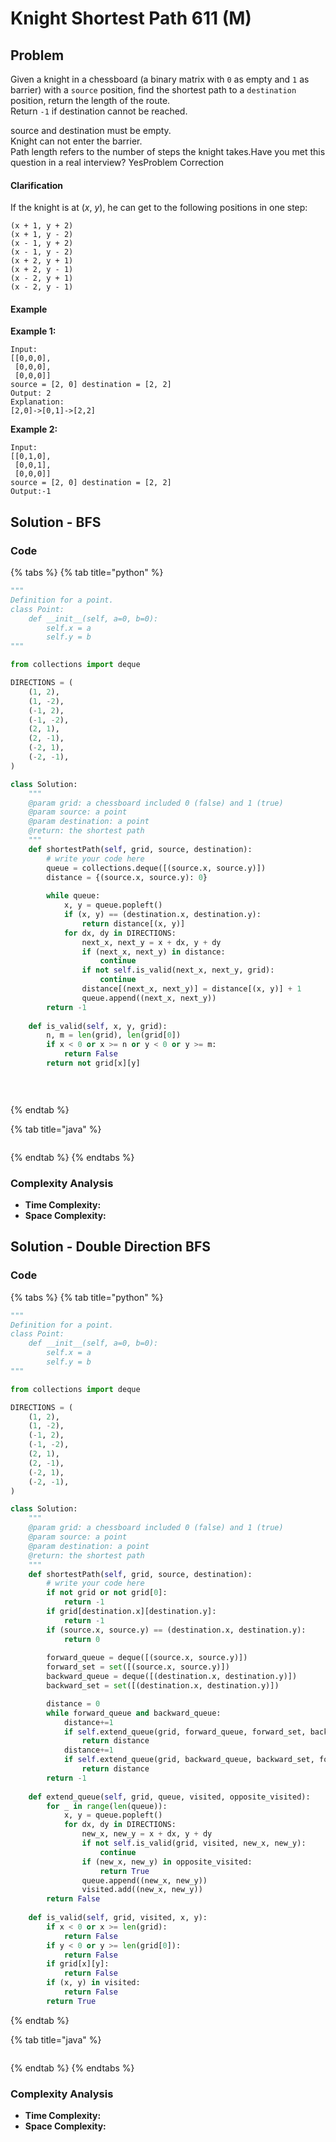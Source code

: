 # Knight Shortest Path 611 \(M\)

## Problem

Given a knight in a chessboard \(a binary matrix with `0` as empty and `1` as barrier\) with a `source` position, find the shortest path to a `destination` position, return the length of the route.  
Return `-1` if destination cannot be reached.

source and destination must be empty.  
Knight can not enter the barrier.  
Path length refers to the number of steps the knight takes.Have you met this question in a real interview?  YesProblem Correction

#### Clarification

If the knight is at \(_x_, _y_\), he can get to the following positions in one step:

```text
(x + 1, y + 2)
(x + 1, y - 2)
(x - 1, y + 2)
(x - 1, y - 2)
(x + 2, y + 1)
(x + 2, y - 1)
(x - 2, y + 1)
(x - 2, y - 1)
```

#### Example

**Example 1:**

```text
Input:
[[0,0,0],
 [0,0,0],
 [0,0,0]]
source = [2, 0] destination = [2, 2] 
Output: 2
Explanation:
[2,0]->[0,1]->[2,2]
```

**Example 2:**

```text
Input:
[[0,1,0],
 [0,0,1],
 [0,0,0]]
source = [2, 0] destination = [2, 2] 
Output:-1
```

## Solution - BFS

### Code

{% tabs %}
{% tab title="python" %}
```python
"""
Definition for a point.
class Point:
    def __init__(self, a=0, b=0):
        self.x = a
        self.y = b
"""

from collections import deque

DIRECTIONS = (
    (1, 2),
    (1, -2),
    (-1, 2),
    (-1, -2),
    (2, 1),
    (2, -1),
    (-2, 1),
    (-2, -1),
)

class Solution:
    """
    @param grid: a chessboard included 0 (false) and 1 (true)
    @param source: a point
    @param destination: a point
    @return: the shortest path 
    """
    def shortestPath(self, grid, source, destination):
        # write your code here
        queue = collections.deque([(source.x, source.y)])
        distance = {(source.x, source.y): 0}
        
        while queue:
            x, y = queue.popleft()
            if (x, y) == (destination.x, destination.y):
                return distance[(x, y)]
            for dx, dy in DIRECTIONS:
                next_x, next_y = x + dx, y + dy
                if (next_x, next_y) in distance:
                    continue
                if not self.is_valid(next_x, next_y, grid):
                    continue
                distance[(next_x, next_y)] = distance[(x, y)] + 1
                queue.append((next_x, next_y))
        return -1
    
    def is_valid(self, x, y, grid):
        n, m = len(grid), len(grid[0])
        if x < 0 or x >= n or y < 0 or y >= m:
            return False
        return not grid[x][y]

        
        

```
{% endtab %}

{% tab title="java" %}
```

```
{% endtab %}
{% endtabs %}

### Complexity Analysis

* **Time Complexity:**
* **Space Complexity:**

## Solution - Double Direction BFS

### Code

{% tabs %}
{% tab title="python" %}
```python
"""
Definition for a point.
class Point:
    def __init__(self, a=0, b=0):
        self.x = a
        self.y = b
"""

from collections import deque

DIRECTIONS = (
    (1, 2),
    (1, -2),
    (-1, 2),
    (-1, -2),
    (2, 1),
    (2, -1),
    (-2, 1),
    (-2, -1),
)

class Solution:
    """
    @param grid: a chessboard included 0 (false) and 1 (true)
    @param source: a point
    @param destination: a point
    @return: the shortest path 
    """
    def shortestPath(self, grid, source, destination):
        # write your code here
        if not grid or not grid[0]:
            return -1
        if grid[destination.x][destination.y]:
            return -1
        if (source.x, source.y) == (destination.x, destination.y):
            return 0
        
        forward_queue = deque([(source.x, source.y)])
        forward_set = set([(source.x, source.y)])
        backward_queue = deque([(destination.x, destination.y)])
        backward_set = set([(destination.x, destination.y)])

        distance = 0
        while forward_queue and backward_queue:
            distance+=1
            if self.extend_queue(grid, forward_queue, forward_set, backward_set):
                return distance
            distance+=1
            if self.extend_queue(grid, backward_queue, backward_set, forward_set):
                return distance
        return -1
    
    def extend_queue(self, grid, queue, visited, opposite_visited):
        for _ in range(len(queue)):
            x, y = queue.popleft()
            for dx, dy in DIRECTIONS:
                new_x, new_y = x + dx, y + dy
                if not self.is_valid(grid, visited, new_x, new_y):
                    continue
                if (new_x, new_y) in opposite_visited:
                    return True
                queue.append((new_x, new_y))
                visited.add((new_x, new_y))
        return False
    
    def is_valid(self, grid, visited, x, y):
        if x < 0 or x >= len(grid):
            return False
        if y < 0 or y >= len(grid[0]):
            return False
        if grid[x][y]:
            return False
        if (x, y) in visited:
            return False
        return True
```
{% endtab %}

{% tab title="java" %}
```

```
{% endtab %}
{% endtabs %}

### Complexity Analysis

* **Time Complexity:**
* **Space Complexity:**

